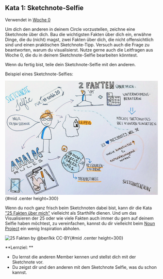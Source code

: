 ## Kata 1: Sketchnote-Selfie

Verwendet in [Woche 0](0410_Woche_00.md)

Um dich den anderen in deinem Circle vorzustellen, zeichne eine Sketchnote über dich. Bau die wichtigsten Fakten über dich ein, erwähne Dinge, die du (nicht) magst, zwei Fakten über dich, die nicht offensichtlich sind und einen praktischen Sketchnote-Tipp. Versuch auch die Frage zu beantworten, warum du visualisierst. Nutze gerne auch die Leitfragen aus Woche 0, die du in deinem Sketchnote-Selfie bearbeiten könntest.

Wenn du fertig bist, teile dein Sketchnote-Selfie mit den anderen.

Beispiel eines Sketchnote-Selfies:

![Sketchnote-Selfie by @mygreensketchnotes CC-BY](sketchnotes/Selfie_mygreensketchnotes.jpg){#mid .center height=300}

Wenn du noch ganz frisch beim Sketchnoten dabei bist, kann dir die Kata ["25 Fakten über mich"](https://cogneon.github.io/lernos-for-you/de/2-1-8-Kata-8/) vielleicht als Starthilfe dienen. Und um das Visualisieren der 25 oder wie viele Fakten auch immer du gern auf deinem Selfie haben möchtest, zu vereinfachen, kannst du dir vielleicht beim [Noun Project](https://thenounproject.com/) ein wenig Inspiration abholen.

![25 Fakten by @ben1kk CC-BY](sketchnotes/sketchnoteselfie.png){#mid .center height=300}

**Lernziel: **

- Du lernst die anderen Member kennen und stellst dich mit der Sketchnote vor.
- Du zeigst dir und den anderen mit dem Sketchnote Selfie, was du schon kannst.
